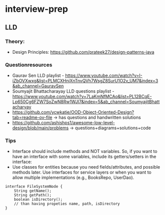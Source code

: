# interview-prep

## LLD 
### Theory:
- Design Principles: https://github.com/prateek27/design-patterns-java
### Questionresources
- Gaurav Sen LLD playlist - https://www.youtube.com/watch?v=I-iZbOVXwxg&list=PLMCXHnjXnTnvQVh7WsgZ8SurU1O2v_UM7&index=3&ab_channel=GauravSen
- Soumyajit Bhattacharayay LLD questions playlist - https://www.youtube.com/watch?v=7LaKmNfMCAo&list=PL12BCqE-Lp650Cg6FZW7SoZwN8Rw1WJI7&index=5&ab_channel=SoumyajitBhattacharyay
- https://github.com/ycwkatie/OOD-Object-Oriented-Design?tab=readme-ov-file -> has questions and handwritten solutions
- https://github.com/ashishps1/awesome-low-level-design/blob/main/problems -> questions+diagrams+solutions+code
### Tips
- Interface should include methods and NOT variables. So, if you want to have an interface with some variables, include its getters/setters in the interface:
- Use classes for entities because you need fields/attributes, and possible methods later. Use interfaces for service layers or when you want to allow multiple implementations (e.g., BooksRepo, UserDao).
```
interface FileSystemNode { 
    String getName();
    String getPath();
    boolean isDirectory();
    // than having propeties name, path, isDirectory
}
```